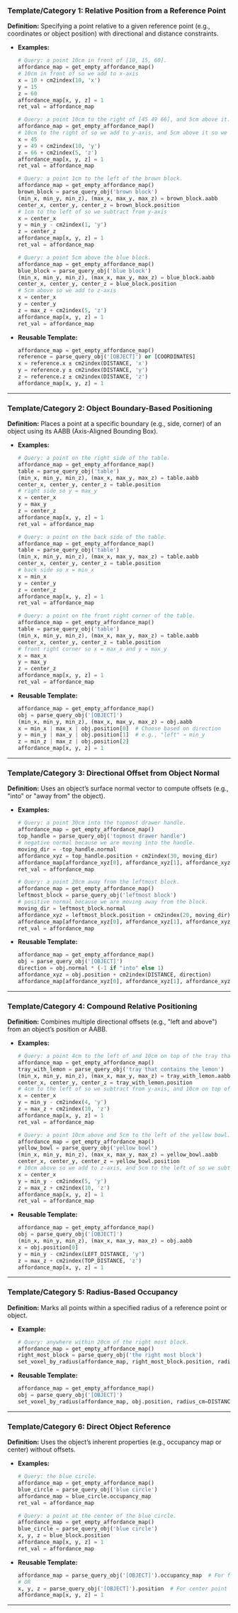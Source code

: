 ### **Template/Category 1: Relative Position from a Reference Point**

**Definition:** Specifying a point relative to a given reference point (e.g., coordinates or object position) with directional and distance constraints.

- **Examples:**

  ```python
  # Query: a point 10cm in front of [10, 15, 60].
  affordance_map = get_empty_affordance_map()
  # 10cm in front of so we add to x-axis
  x = 10 + cm2index(10, 'x')
  y = 15
  z = 60
  affordance_map[x, y, z] = 1
  ret_val = affordance_map
  ```

  ```python
  # Query: a point 10cm to the right of [45 49 66], and 5cm above it.
  affordance_map = get_empty_affordance_map()
  # 10cm to the right of so we add to y-axis, and 5cm above it so we add to z-axis
  x = 45
  y = 49 + cm2index(10, 'y')
  z = 66 + cm2index(5, 'z')
  affordance_map[x, y, z] = 1
  ret_val = affordance_map
  ```

  ```python
  # Query: a point 1cm to the left of the brown block.
  affordance_map = get_empty_affordance_map()
  brown_block = parse_query_obj('brown block')
  (min_x, min_y, min_z), (max_x, max_y, max_z) = brown_block.aabb
  center_x, center_y, center_z = brown_block.position
  # 1cm to the left of so we subtract from y-axis
  x = center_x
  y = min_y - cm2index(1, 'y')
  z = center_z
  affordance_map[x, y, z] = 1
  ret_val = affordance_map
  ```

  ```python
  # Query: a point 5cm above the blue block.
  affordance_map = get_empty_affordance_map()
  blue_block = parse_query_obj('blue block')
  (min_x, min_y, min_z), (max_x, max_y, max_z) = blue_block.aabb
  center_x, center_y, center_z = blue_block.position
  # 5cm above so we add to z-axis
  x = center_x
  y = center_y
  z = max_z + cm2index(5, 'z')
  affordance_map[x, y, z] = 1
  ret_val = affordance_map
  ```

- **Reusable Template:**

  ```python
  affordance_map = get_empty_affordance_map()
  reference = parse_query_obj('[OBJECT]') or [COORDINATES]
  x = reference.x ± cm2index(DISTANCE, 'x')
  y = reference.y ± cm2index(DISTANCE, 'y')
  z = reference.z ± cm2index(DISTANCE, 'z')
  affordance_map[x, y, z] = 1
  ```

---

### **Template/Category 2: Object Boundary-Based Positioning**

**Definition:** Places a point at a specific boundary (e.g., side, corner) of an object using its AABB (Axis-Aligned Bounding Box).

- **Examples:**

  ```python
  # Query: a point on the right side of the table.
  affordance_map = get_empty_affordance_map()
  table = parse_query_obj('table')
  (min_x, min_y, min_z), (max_x, max_y, max_z) = table.aabb
  center_x, center_y, center_z = table.position
  # right side so y = max_y
  x = center_x
  y = max_y
  z = center_z
  affordance_map[x, y, z] = 1
  ret_val = affordance_map
  ```

  ```python
  # Query: a point on the back side of the table.
  affordance_map = get_empty_affordance_map()
  table = parse_query_obj('table')
  (min_x, min_y, min_z), (max_x, max_y, max_z) = table.aabb
  center_x, center_y, center_z = table.position
  # back side so x = min_x
  x = min_x
  y = center_y
  z = center_z
  affordance_map[x, y, z] = 1
  ret_val = affordance_map
  ```

  ```python
  # Query: a point on the front right corner of the table.
  affordance_map = get_empty_affordance_map()
  table = parse_query_obj('table')
  (min_x, min_y, min_z), (max_x, max_y, max_z) = table.aabb
  center_x, center_y, center_z = table.position
  # front right corner so x = max_x and y = max_y
  x = max_x
  y = max_y
  z = center_z
  affordance_map[x, y, z] = 1
  ret_val = affordance_map
  ```

- **Reusable Template:**

  ```python
  affordance_map = get_empty_affordance_map()
  obj = parse_query_obj('[OBJECT]')
  (min_x, min_y, min_z), (max_x, max_y, max_z) = obj.aabb
  x = min_x | max_x | obj.position[0]  # Choose based on direction
  y = min_y | max_y | obj.position[1]  # e.g., "left" → min_y
  z = min_z | max_z | obj.position[2]
  affordance_map[x, y, z] = 1
  ```

---

### **Template/Category 3: Directional Offset from Object Normal**

**Definition:** Uses an object’s surface normal vector to compute offsets (e.g., "into" or "away from" the object).

- **Examples:**

  ```python
  # Query: a point 30cm into the topmost drawer handle.
  affordance_map = get_empty_affordance_map()
  top_handle = parse_query_obj('topmost drawer handle')
  # negative normal because we are moving into the handle.
  moving_dir = -top_handle.normal
  affordance_xyz = top_handle.position + cm2index(30, moving_dir)
  affordance_map[affordance_xyz[0], affordance_xyz[1], affordance_xyz[2]] = 1
  ret_val = affordance_map
  ```

  ```python
  # Query: a point 20cm away from the leftmost block.
  affordance_map = get_empty_affordance_map()
  leftmost_block = parse_query_obj('leftmost block')
  # positive normal because we are moving away from the block.
  moving_dir = leftmost_block.normal
  affordance_xyz = leftmost_block.position + cm2index(20, moving_dir)
  affordance_map[affordance_xyz[0], affordance_xyz[1], affordance_xyz[2]] = 1
  ret_val = affordance_map
  ```

- **Reusable Template:**

  ```python
  affordance_map = get_empty_affordance_map()
  obj = parse_query_obj('[OBJECT]')
  direction = obj.normal * (-1 if "into" else 1)
  affordance_xyz = obj.position + cm2index(DISTANCE, direction)
  affordance_map[affordance_xyz[0], affordance_xyz[1], affordance_xyz[2]] = 1
  ```

---

### **Template/Category 4: Compound Relative Positioning**

**Definition:** Combines multiple directional offsets (e.g., "left and above") from an object’s position or AABB.

- **Examples:**

  ```python
  # Query: a point 4cm to the left of and 10cm on top of the tray that contains the lemon.
  affordance_map = get_empty_affordance_map()
  tray_with_lemon = parse_query_obj('tray that contains the lemon')
  (min_x, min_y, min_z), (max_x, max_y, max_z) = tray_with_lemon.aabb
  center_x, center_y, center_z = tray_with_lemon.position
  # 4cm to the left of so we subtract from y-axis, and 10cm on top of so we add to z-axis
  x = center_x
  y = min_y - cm2index(4, 'y')
  z = max_z + cm2index(10, 'z')
  affordance_map[x, y, z] = 1
  ret_val = affordance_map
  ```

  ```python
  # Query: a point 10cm above and 5cm to the left of the yellow bowl.
  affordance_map = get_empty_affordance_map()
  yellow_bowl = parse_query_obj('yellow bowl')
  (min_x, min_y, min_z), (max_x, max_y, max_z) = yellow_bowl.aabb
  center_x, center_y, center_z = yellow_bowl.position
  # 10cm above so we add to z-axis, and 5cm to the left of so we subtract from y-axis
  x = center_x
  y = min_y - cm2index(5, 'y')
  z = max_z + cm2index(10, 'z')
  affordance_map[x, y, z] = 1
  ret_val = affordance_map
  ```

- **Reusable Template:**

  ```python
  affordance_map = get_empty_affordance_map()
  obj = parse_query_obj('[OBJECT]')
  (min_x, min_y, min_z), (max_x, max_y, max_z) = obj.aabb
  x = obj.position[0]
  y = min_y - cm2index(LEFT_DISTANCE, 'y')
  z = max_z + cm2index(TOP_DISTANCE, 'z')
  affordance_map[x, y, z] = 1
  ```

---

### **Template/Category 5: Radius-Based Occupancy**

**Definition:** Marks all points within a specified radius of a reference point or object.

- **Example:**

  ```python
  # Query: anywhere within 20cm of the right most block.
  affordance_map = get_empty_affordance_map()
  right_most_block = parse_query_obj('the right most block')
  set_voxel_by_radius(affordance_map, right_most_block.position, radius_cm=20, value=1)
  ```

- **Reusable Template:**

  ```python
  affordance_map = get_empty_affordance_map()
  obj = parse_query_obj('[OBJECT]')
  set_voxel_by_radius(affordance_map, obj.position, radius_cm=DISTANCE, value=1)
  ```

---

### **Template/Category 6: Direct Object Reference**

**Definition:** Uses the object’s inherent properties (e.g., occupancy map or center) without offsets.

- **Examples:**

  ```python
  # Query: the blue circle.
  affordance_map = get_empty_affordance_map()
  blue_circle = parse_query_obj('blue circle')
  affordance_map = blue_circle.occupancy_map
  ret_val = affordance_map
  ```

  ```python
  # Query: a point at the center of the blue circle.
  affordance_map = get_empty_affordance_map()
  blue_circle = parse_query_obj('blue circle')
  x, y, z = blue_block.position
  affordance_map[x, y, z] = 1
  ret_val = affordance_map
  ```

- **Reusable Template:**

  ```python
  affordance_map = parse_query_obj('[OBJECT]').occupancy_map  # For full object
  # OR
  x, y, z = parse_query_obj('[OBJECT]').position  # For center point
  affordance_map[x, y, z] = 1
  ```

---

